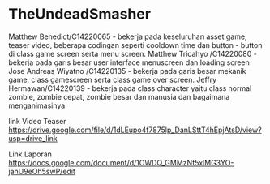# TheUndeadSmasher
Matthew Benedict/C14220065 - bekerja pada keseluruhan asset game, teaser video, beberapa codingan seperti cooldown time dan button - button di class game screen serta menu screen. 
Matthew Tricahyo /C14220080 - bekerja pada garis besar user interface menuscreen dan loading screen 
Jose Andreas Wiyatno /C14220135 - bekerja pada garis besar mekanik game, class gamescreen serta class game over screen.
Jeffry Hermawan/C14220139 - bekerja pada class character yaitu class normal zombie, zombie cepat, zombie besar dan manusia dan bagaimana menganimasinya.

link Video Teaser 
https://drive.google.com/file/d/1dLEupo4f7875lp_DanLSttT4hEpjAtsD/view?usp=drive_link

Link Laporan
https://docs.google.com/document/d/1OWDQ_GMMzNt5xlMG3YO-jahU9eOh5swP/edit

